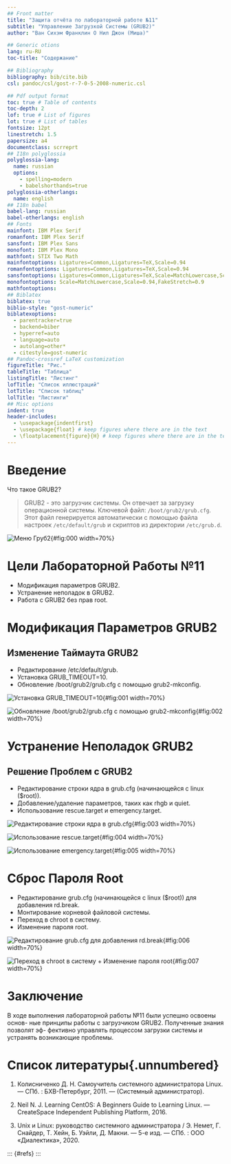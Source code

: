 ```yaml
---
## Front matter
title: "Защита отчёта по лабораторной работе №11"
subtitle: "Управление Загрузкой Системы (GRUB2)"
author: "Ван Сихэм Франклин О Нил Джон (Миша)"

## Generic otions
lang: ru-RU
toc-title: "Содержание"

## Bibliography
bibliography: bib/cite.bib
csl: pandoc/csl/gost-r-7-0-5-2008-numeric.csl

## Pdf output format
toc: true # Table of contents
toc-depth: 2
lof: true # List of figures
lot: true # List of tables
fontsize: 12pt
linestretch: 1.5
papersize: a4
documentclass: scrreprt
## I18n polyglossia
polyglossia-lang:
  name: russian
  options:
	- spelling=modern
	- babelshorthands=true
polyglossia-otherlangs:
  name: english
## I18n babel
babel-lang: russian
babel-otherlangs: english
## Fonts
mainfont: IBM Plex Serif
romanfont: IBM Plex Serif
sansfont: IBM Plex Sans
monofont: IBM Plex Mono
mathfont: STIX Two Math
mainfontoptions: Ligatures=Common,Ligatures=TeX,Scale=0.94
romanfontoptions: Ligatures=Common,Ligatures=TeX,Scale=0.94
sansfontoptions: Ligatures=Common,Ligatures=TeX,Scale=MatchLowercase,Scale=0.94
monofontoptions: Scale=MatchLowercase,Scale=0.94,FakeStretch=0.9
mathfontoptions:
## Biblatex
biblatex: true
biblio-style: "gost-numeric"
biblatexoptions:
  - parentracker=true
  - backend=biber
  - hyperref=auto
  - language=auto
  - autolang=other*
  - citestyle=gost-numeric
## Pandoc-crossref LaTeX customization
figureTitle: "Рис."
tableTitle: "Таблица"
listingTitle: "Листинг"
lofTitle: "Список иллюстраций"
lotTitle: "Список таблиц"
lolTitle: "Листинги"
## Misc options
indent: true
header-includes:
  - \usepackage{indentfirst}
  - \usepackage{float} # keep figures where there are in the text
  - \floatplacement{figure}{H} # keep figures where there are in the text
---
```


# Введение

Что такое GRUB2?

> GRUB2 - это загрузчик системы. Он отвечает за загрузку операционной системы. Ключевой файл: `/boot/grub2/grub.cfg`. Этот файл генерируется автоматически с помощью файла настроек `/etc/default/grub` и скриптов из директории `/etc/grub.d`.


![Меню Груб2](image/imagea.jpg){#fig:000 width=70%}

# Цели Лабораторной Работы №11

* Модификация параметров GRUB2.
* Устранение неполадок в GRUB2.
* Работа с GRUB2 без прав root.

# Модификация Параметров GRUB2
## Изменение Таймаута GRUB2

* Редактирование /etc/default/grub.
* Установка GRUB_TIMEOUT=10.
* Обновление /boot/grub2/grub.cfg с помощью grub2-mkconfig.

![Установка GRUB_TIMEOUT=10](image/image4.jpg){#fig:001 width=70%}

![Обновление /boot/grub2/grub.cfg с помощью grub2-mkconfig](image/image5.jpg){#fig:002 width=70%}

# Устранение Неполадок GRUB2
## Решение Проблем с GRUB2

* Редактирование строки ядра в grub.cfg (начинающейся с linux ($root)).
* Добавление/удаление параметров, таких как rhgb и quiet.
* Использование rescue.target и emergency.target.

![Редактирование строки ядра в grub.cfg](image/image6.jpg){#fig:003 width=70%}

![Использование rescue.target](image/image7.jpg){#fig:004 width=70%}

![Использование emergency.target](image/image10.jpg){#fig:005 width=70%}

# Сброс Пароля Root

* Редактирование grub.cfg (начинающейся с linux ($root)) для добавления rd.break.
* Монтирование корневой файловой системы.
* Переход в chroot в систему.
* Изменение пароля root.

![Редактирование grub.cfg для добавления rd.break](image/image12-1.jpg){#fig:006 width=70%}

![Переход в chroot в систему + Изменение пароля root](image/image14.jpg){#fig:007 width=70%}

# Заключение

В ходе выполнения лабораторной работы №11 были успешно освоены основ-
ные принципы работы с загрузчиком GRUB2. Полученные знания позволят эф-
фективно управлять процессом загрузки системы и устранять возникающие
проблемы.

# Список литературы{.unnumbered}

1. Колисниченко Д. Н. Самоучитель системного администратора Linux. — СПб. : БХВ-Петербург, 2011. — (Системный администратор).

2. Neil N. J. Learning CentOS: A Beginners Guide to Learning Linux. — CreateSpace Independent Publishing Platform, 2016.

3. Unix и Linux: руководство системного администратора / Э. Немет, Г. Снайдер, Т.
Хейн, Б. Уэйли, Д. Макни. — 5-е изд. — СПб. : ООО «Диалектика», 2020.

::: {#refs}
:::
